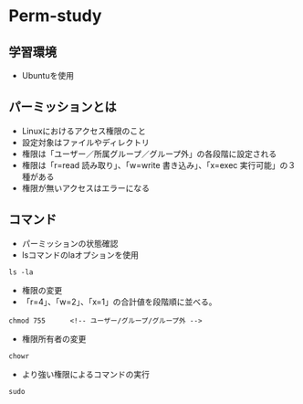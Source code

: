 # Perm-study

## 学習環境
* Ubuntuを使用

## パーミッションとは
* Linuxにおけるアクセス権限のこと
* 設定対象はファイルやディレクトリ
* 権限は「ユーザー／所属グループ／グループ外」の各段階に設定される
* 権限は「r=read 読み取り」、「w=write 書き込み」、「x=exec 実行可能」の３種がある
* 権限が無いアクセスはエラーになる

## コマンド
* パーミッションの状態確認
* lsコマンドのlaオプションを使用
```
ls -la
```

* 権限の変更
* 「r=4」、「w=2」、「x=1」の合計値を段階順に並べる。
```
chmod 755      <!-- ユーザー/グループ/グループ外 --> 
```

* 権限所有者の変更
```
chowr  
```

* より強い権限によるコマンドの実行
```
sudo  
```
